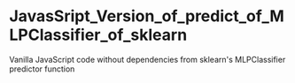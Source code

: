 # JavasSript_Version_of_predict_of_MLPClassifier_of_sklearn
 Vanilla JavaScript code without dependencies from sklearn's MLPClassifier predictor function
